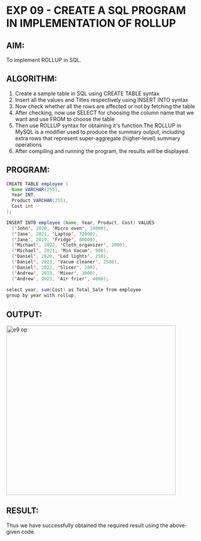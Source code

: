 # EXP 09 - CREATE A SQL PROGRAM IN IMPLEMENTATION OF ROLLUP 

## AIM:

To implement ROLLUP in SQL.

## ALGORITHM:

1) Create a sample table in SQL using CREATE TABLE syntax
2) Insert all the values and Titles respectively using INSERT INTO syntax
3) Now check whether all the rows are affected or not by fetching the table
4) After checking, now use SELECT for choosing the column name that we want and use FROM to choose the table
5) Then use ROLLUP syntax for obtaining it's function.The ROLLUP in MySQL is a modifier used to produce the summary output, including extra rows that represent super-aggregate (higher-level) summary operations
6) After compiling and running the program, the results will be displayed.

## PROGRAM:
```java
CREATE TABLE employee (
  Name VARCHAR(255),
  Year INT,
  Product VARCHAR(255),
  Cost int
);

INSERT INTO employee (Name, Year, Product, Cost) VALUES
  ('John', 2020, 'Micro oven', 10000),
  ('Jane', 2021, 'Laptop', 72000),
  ('Jane', 2019, 'Fridge', 80000),
  ('Michael', 2022, 'Cloth_organizer', 2000),
  ('Michael', 2021, 'Min Vacum', 900),
  ('Daniel', 2020, 'Led lights', 250),
  ('Daniel', 2023, 'Vacum cleaner', 2500),
  ('Daniel', 2022, 'Slicer', 200),
  ('Andrew', 2019, 'Mixer', 3000),
  ('Andrew', 2023, 'Air frier', 4000);
  
select year, sum(Cost) as Total_Sale from employee
group by year with rollup;
```
## OUTPUT:

<img width="450" alt="e9 op" src="https://github.com/divvisha/IMPLEMENTATION-OF-ROLLUP/assets/127508123/c7b7f830-dfc3-4043-8838-e4aacfa935d1">

## RESULT:

Thus we have successfully obtained the required result using the above-given code.
